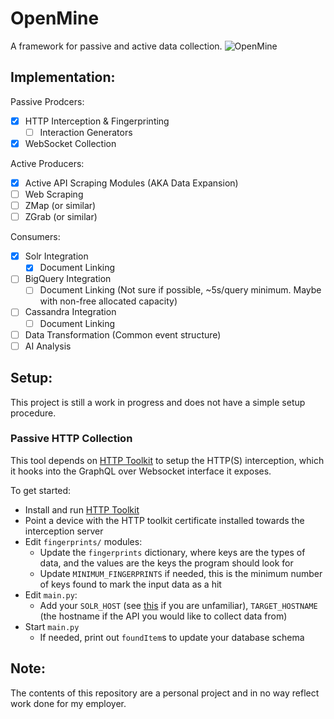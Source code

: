# OpenMine
A framework for passive and active data collection.
![OpenMine](https://user-images.githubusercontent.com/66680985/162869975-5be6be3b-43d8-48c8-ac81-ef30a9dea091.jpg)

## Implementation:
Passive Prodcers:
 - [x] HTTP Interception & Fingerprinting
   - [ ] Interaction Generators
 - [x] WebSocket Collection

Active Producers:
 - [x] Active API Scraping Modules (AKA Data Expansion)
 - [ ] Web Scraping
 - [ ] ZMap (or similar)
 - [ ] ZGrab (or similar)

Consumers:
 - [x] Solr Integration
   - [x] Document Linking
 - [ ] BigQuery Integration
   - [ ] Document Linking (Not sure if possible, ~5s/query minimum. Maybe with non-free allocated capacity)
 - [ ] Cassandra Integration
   - [ ] Document Linking
 - [ ] Data Transformation (Common event structure)
 - [ ] AI Analysis 

## Setup:
This project is still a work in progress and does not have a simple setup procedure.

### Passive HTTP Collection
This tool depends on [HTTP Toolkit](https://httptoolkit.tech/) to setup the HTTP(S) interception, which it hooks into the GraphQL over Websocket interface it exposes.

To get started:
 - Install and run [HTTP Toolkit](https://httptoolkit.tech/)
 - Point a device with the HTTP toolkit certificate installed towards the interception server
 - Edit `fingerprints/` modules:
   - Update the `fingerprints` dictionary, where keys are the types of data, and the values are the keys the program should look for
   - Update `MINIMUM_FINGERPRINTS` if needed, this is the minimum number of keys found to mark the input data as a hit
 - Edit `main.py`:
   - Add your `SOLR_HOST` (see [this](https://solr.apache.org/) if you are unfamiliar), `TARGET_HOSTNAME` (the hostname if the API you would like to collect data from)
 - Start `main.py`
   - If needed, print out `foundItem`s to update your database schema


## Note:
The contents of this repository are a personal project and in no way reflect work done for my employer.
